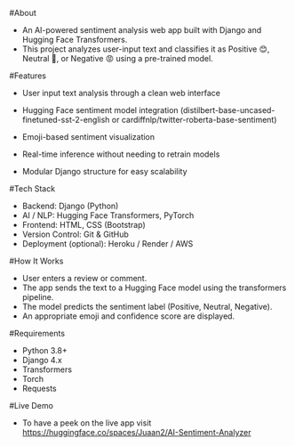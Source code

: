#About
- An AI-powered sentiment analysis web app built with Django and Hugging Face Transformers.
- This project analyzes user-input text and classifies it as Positive 😊, Neutral 🤔, or Negative 😡 using a pre-trained model.

#Features
- User input text analysis through a clean web interface
- Hugging Face sentiment model integration (distilbert-base-uncased-finetuned-sst-2-english or cardiffnlp/twitter-roberta-base-sentiment)
- Emoji-based sentiment visualization
- Real-time inference without needing to retrain models

- Modular Django structure for easy scalability

#Tech Stack
- Backend: Django (Python)
- AI / NLP: Hugging Face Transformers, PyTorch
- Frontend: HTML, CSS (Bootstrap)
- Version Control: Git & GitHub
- Deployment (optional): Heroku / Render / AWS

#How It Works
- User enters a review or comment.
- The app sends the text to a Hugging Face model using the transformers pipeline.
- The model predicts the sentiment label (Positive, Neutral, Negative).
- An appropriate emoji and confidence score are displayed.

#Requirements
- Python 3.8+
- Django 4.x
- Transformers
- Torch
- Requests

#Live Demo
- To have a peek on the live app visit https://huggingface.co/spaces/Juaan2/AI-Sentiment-Analyzer